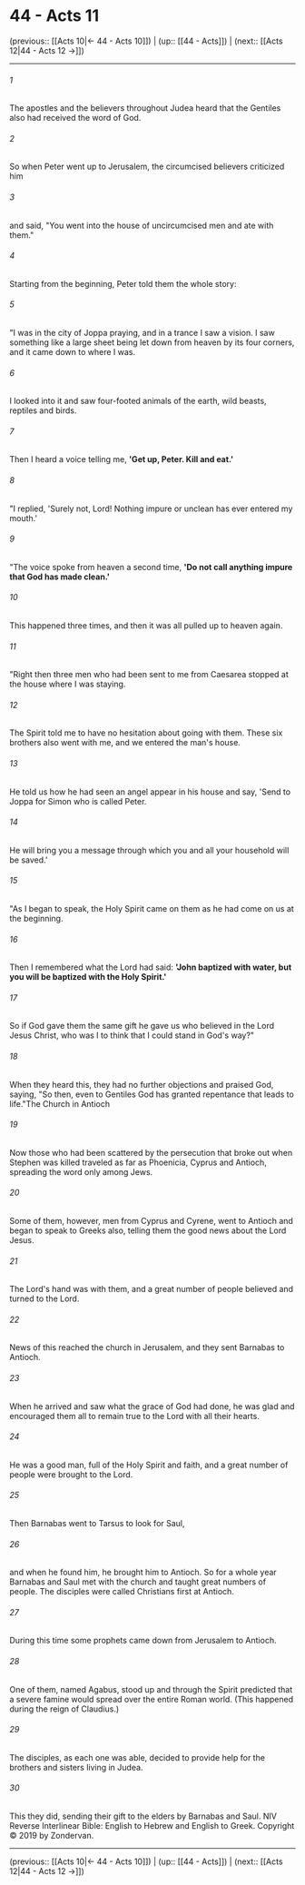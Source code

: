 # 44 - Acts 11

(previous:: [[Acts 10|← 44 - Acts 10]]) | (up:: [[44 - Acts]]) | (next:: [[Acts 12|44 - Acts 12 →]])

***


###### 1 
The apostles and the believers throughout Judea heard that the Gentiles also had received the word of God. 

###### 2 
So when Peter went up to Jerusalem, the circumcised believers criticized him 

###### 3 
and said, "You went into the house of uncircumcised men and ate with them." 

###### 4 
Starting from the beginning, Peter told them the whole story: 

###### 5 
"I was in the city of Joppa praying, and in a trance I saw a vision. I saw something like a large sheet being let down from heaven by its four corners, and it came down to where I was. 

###### 6 
I looked into it and saw four-footed animals of the earth, wild beasts, reptiles and birds. 

###### 7 
Then I heard a voice telling me, **'Get up, Peter. Kill and eat.'** 

###### 8 
"I replied, 'Surely not, Lord! Nothing impure or unclean has ever entered my mouth.' 

###### 9 
"The voice spoke from heaven a second time, **'Do not call anything impure that God has made clean.'** 

###### 10 
This happened three times, and then it was all pulled up to heaven again. 

###### 11 
"Right then three men who had been sent to me from Caesarea stopped at the house where I was staying. 

###### 12 
The Spirit told me to have no hesitation about going with them. These six brothers also went with me, and we entered the man's house. 

###### 13 
He told us how he had seen an angel appear in his house and say, 'Send to Joppa for Simon who is called Peter. 

###### 14 
He will bring you a message through which you and all your household will be saved.' 

###### 15 
"As I began to speak, the Holy Spirit came on them as he had come on us at the beginning. 

###### 16 
Then I remembered what the Lord had said: **'John baptized with water, but you will be baptized with the Holy Spirit.'** 

###### 17 
So if God gave them the same gift he gave us who believed in the Lord Jesus Christ, who was I to think that I could stand in God's way?" 

###### 18 
When they heard this, they had no further objections and praised God, saying, "So then, even to Gentiles God has granted repentance that leads to life."The Church in Antioch 

###### 19 
Now those who had been scattered by the persecution that broke out when Stephen was killed traveled as far as Phoenicia, Cyprus and Antioch, spreading the word only among Jews. 

###### 20 
Some of them, however, men from Cyprus and Cyrene, went to Antioch and began to speak to Greeks also, telling them the good news about the Lord Jesus. 

###### 21 
The Lord's hand was with them, and a great number of people believed and turned to the Lord. 

###### 22 
News of this reached the church in Jerusalem, and they sent Barnabas to Antioch. 

###### 23 
When he arrived and saw what the grace of God had done, he was glad and encouraged them all to remain true to the Lord with all their hearts. 

###### 24 
He was a good man, full of the Holy Spirit and faith, and a great number of people were brought to the Lord. 

###### 25 
Then Barnabas went to Tarsus to look for Saul, 

###### 26 
and when he found him, he brought him to Antioch. So for a whole year Barnabas and Saul met with the church and taught great numbers of people. The disciples were called Christians first at Antioch. 

###### 27 
During this time some prophets came down from Jerusalem to Antioch. 

###### 28 
One of them, named Agabus, stood up and through the Spirit predicted that a severe famine would spread over the entire Roman world. (This happened during the reign of Claudius.) 

###### 29 
The disciples, as each one was able, decided to provide help for the brothers and sisters living in Judea. 

###### 30 
This they did, sending their gift to the elders by Barnabas and Saul. NIV Reverse Interlinear Bible: English to Hebrew and English to Greek. Copyright © 2019 by Zondervan.

***

(previous:: [[Acts 10|← 44 - Acts 10]]) | (up:: [[44 - Acts]]) | (next:: [[Acts 12|44 - Acts 12 →]])
